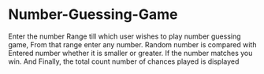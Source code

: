 # Number-Guessing-Game
Enter the number Range till which user wishes to play number guessing game,
From that range enter any number.
Random number is compared with Entered number whether it is smaller or greater.
If the number matches you win.
And Finally, the total count number of chances played is displayed
